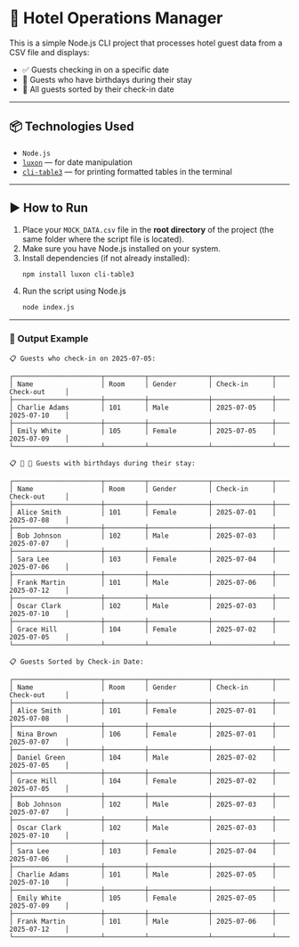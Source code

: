 # 🏨 Hotel Operations Manager

This is a simple Node.js CLI project that processes hotel guest data from a CSV file and displays:

- ✅ Guests checking in on a specific date  
- 🎂 Guests who have birthdays during their stay  
- 📅 All guests sorted by their check-in date  

---
## 📦 Technologies Used

- `Node.js`  
- [`luxon`](https://moment.github.io/luxon/) — for date manipulation  
- [`cli-table3`](https://www.npmjs.com/package/cli-table3) — for printing formatted tables in the terminal  
---
## ▶️ How to Run
1. Place your `MOCK_DATA.csv` file in the **root directory** of the project (the same folder where the script file is located).
2. Make sure you have Node.js installed on your system.
3. Install dependencies (if not already installed):
   ```bash
   npm install luxon cli-table3
4. Run the script using Node.js
   ```bash
   node index.js
---
### 📂 Output Example
```text
📋 Guests who check-in on 2025-07-05:

┌──────────────────────┬──────────┬───────────────┬───────────────┬───────────────┐
│ Name                 │ Room     │ Gender        │ Check-in      │ Check-out     │
├──────────────────────┼──────────┼───────────────┼───────────────┼───────────────┤
│ Charlie Adams        │ 101      │ Male          │ 2025-07-05    │ 2025-07-10    │
├──────────────────────┼──────────┼───────────────┼───────────────┼───────────────┤
│ Emily White          │ 105      │ Female        │ 2025-07-05    │ 2025-07-09    │
└──────────────────────┴──────────┴───────────────┴───────────────┴───────────────┘

📋 🎂 🎉 Guests with birthdays during their stay:

┌──────────────────────┬──────────┬───────────────┬───────────────┬───────────────┐
│ Name                 │ Room     │ Gender        │ Check-in      │ Check-out     │
├──────────────────────┼──────────┼───────────────┼───────────────┼───────────────┤
│ Alice Smith          │ 101      │ Female        │ 2025-07-01    │ 2025-07-08    │
├──────────────────────┼──────────┼───────────────┼───────────────┼───────────────┤
│ Bob Johnson          │ 102      │ Male          │ 2025-07-03    │ 2025-07-07    │
├──────────────────────┼──────────┼───────────────┼───────────────┼───────────────┤
│ Sara Lee             │ 103      │ Female        │ 2025-07-04    │ 2025-07-06    │
├──────────────────────┼──────────┼───────────────┼───────────────┼───────────────┤
│ Frank Martin         │ 101      │ Male          │ 2025-07-06    │ 2025-07-12    │
├──────────────────────┼──────────┼───────────────┼───────────────┼───────────────┤
│ Oscar Clark          │ 102      │ Male          │ 2025-07-03    │ 2025-07-10    │
├──────────────────────┼──────────┼───────────────┼───────────────┼───────────────┤
│ Grace Hill           │ 104      │ Female        │ 2025-07-02    │ 2025-07-05    │
└──────────────────────┴──────────┴───────────────┴───────────────┴───────────────┘

📋 Guests Sorted by Check-in Date:

┌──────────────────────┬──────────┬───────────────┬───────────────┬───────────────┐
│ Name                 │ Room     │ Gender        │ Check-in      │ Check-out     │
├──────────────────────┼──────────┼───────────────┼───────────────┼───────────────┤
│ Alice Smith          │ 101      │ Female        │ 2025-07-01    │ 2025-07-08    │
├──────────────────────┼──────────┼───────────────┼───────────────┼───────────────┤
│ Nina Brown           │ 106      │ Female        │ 2025-07-01    │ 2025-07-07    │
├──────────────────────┼──────────┼───────────────┼───────────────┼───────────────┤
│ Daniel Green         │ 104      │ Male          │ 2025-07-02    │ 2025-07-05    │
├──────────────────────┼──────────┼───────────────┼───────────────┼───────────────┤
│ Grace Hill           │ 104      │ Female        │ 2025-07-02    │ 2025-07-05    │
├──────────────────────┼──────────┼───────────────┼───────────────┼───────────────┤
│ Bob Johnson          │ 102      │ Male          │ 2025-07-03    │ 2025-07-07    │
├──────────────────────┼──────────┼───────────────┼───────────────┼───────────────┤
│ Oscar Clark          │ 102      │ Male          │ 2025-07-03    │ 2025-07-10    │
├──────────────────────┼──────────┼───────────────┼───────────────┼───────────────┤
│ Sara Lee             │ 103      │ Female        │ 2025-07-04    │ 2025-07-06    │
├──────────────────────┼──────────┼───────────────┼───────────────┼───────────────┤
│ Charlie Adams        │ 101      │ Male          │ 2025-07-05    │ 2025-07-10    │
├──────────────────────┼──────────┼───────────────┼───────────────┼───────────────┤
│ Emily White          │ 105      │ Female        │ 2025-07-05    │ 2025-07-09    │
├──────────────────────┼──────────┼───────────────┼───────────────┼───────────────┤
│ Frank Martin         │ 101      │ Male          │ 2025-07-06    │ 2025-07-12    │
└──────────────────────┴──────────┴───────────────┴───────────────┴───────────────┘
